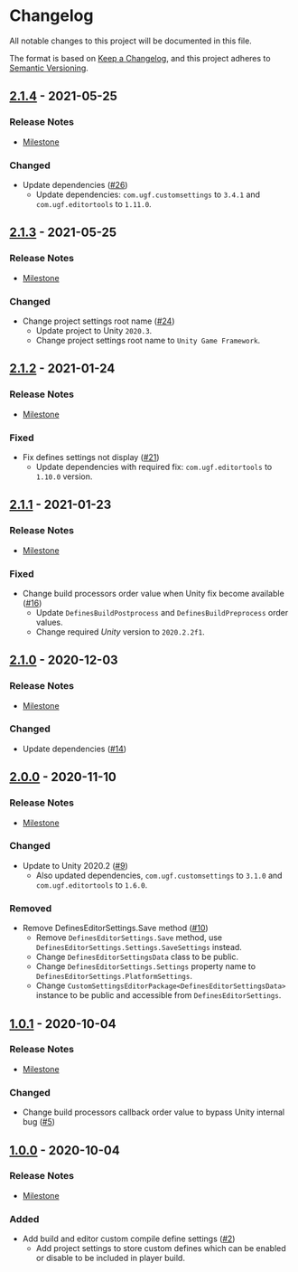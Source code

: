 # Changelog

All notable changes to this project will be documented in this file.

The format is based on [Keep a Changelog](https://keepachangelog.com/en/1.0.0/),
and this project adheres to [Semantic Versioning](https://semver.org/spec/v2.0.0.html).

## [2.1.4](https://github.com/unity-game-framework/ugf-defines/releases/tag/2.1.4) - 2021-05-25  

### Release Notes

- [Milestone](https://github.com/unity-game-framework/ugf-defines/milestone/8?closed=1)  
    

### Changed

- Update dependencies ([#26](https://github.com/unity-game-framework/ugf-defines/pull/26))  
    - Update dependencies: `com.ugf.customsettings` to `3.4.1` and `com.ugf.editortools` to `1.11.0`.

## [2.1.3](https://github.com/unity-game-framework/ugf-defines/releases/tag/2.1.3) - 2021-05-25  

### Release Notes

- [Milestone](https://github.com/unity-game-framework/ugf-defines/milestone/7?closed=1)  
    

### Changed

- Change project settings root name ([#24](https://github.com/unity-game-framework/ugf-defines/pull/24))  
    - Update project to Unity `2020.3`.
    - Change project settings root name to `Unity Game Framework`.

## [2.1.2](https://github.com/unity-game-framework/ugf-defines/releases/tag/2.1.2) - 2021-01-24  

### Release Notes

- [Milestone](https://github.com/unity-game-framework/ugf-defines/milestone/6?closed=1)  
    

### Fixed

- Fix defines settings not display ([#21](https://github.com/unity-game-framework/ugf-defines/pull/21))  
    - Update dependencies with required fix: `com.ugf.editortools` to `1.10.0` version.

## [2.1.1](https://github.com/unity-game-framework/ugf-defines/releases/tag/2.1.1) - 2021-01-23  

### Release Notes

- [Milestone](https://github.com/unity-game-framework/ugf-defines/milestone/5?closed=1)  
    

### Fixed

- Change build processors order value when Unity fix become available ([#16](https://github.com/unity-game-framework/ugf-defines/pull/16))  
    - Update `DefinesBuildPostprocess` and `DefinesBuildPreprocess` order values.
    - Change required _Unity_ version to `2020.2.2f1`.

## [2.1.0](https://github.com/unity-game-framework/ugf-defines/releases/tag/2.1.0) - 2020-12-03  

### Release Notes

- [Milestone](https://github.com/unity-game-framework/ugf-defines/milestone/4?closed=1)  
    

### Changed

- Update dependencies ([#14](https://github.com/unity-game-framework/ugf-defines/pull/14))

## [2.0.0](https://github.com/unity-game-framework/ugf-defines/releases/tag/2.0.0) - 2020-11-10  

### Release Notes

- [Milestone](https://github.com/unity-game-framework/ugf-defines/milestone/3?closed=1)  
    

### Changed

- Update to Unity 2020.2 ([#9](https://github.com/unity-game-framework/ugf-defines/pull/9))  
    - Also updated dependencies, `com.ugf.customsettings` to `3.1.0` and `com.ugf.editortools` to `1.6.0`.

### Removed

- Remove DefinesEditorSettings.Save method ([#10](https://github.com/unity-game-framework/ugf-defines/pull/10))  
    - Remove `DefinesEditorSettings.Save` method, use `DefinesEditorSettings.Settings.SaveSettings` instead.
    - Change `DefinesEditorSettingsData` class to be public.
    - Change `DefinesEditorSettings.Settings` property name to `DefinesEditorSettings.PlatformSettings`.
    - Change `CustomSettingsEditorPackage<DefinesEditorSettingsData>` instance to be public and accessible from `DefinesEditorSettings`.

## [1.0.1](https://github.com/unity-game-framework/ugf-defines/releases/tag/1.0.1) - 2020-10-04  

### Release Notes

- [Milestone](https://github.com/unity-game-framework/ugf-defines/milestone/2?closed=1)  
    

### Changed

- Change build processors callback order value to bypass Unity internal bug ([#5](https://github.com/unity-game-framework/ugf-defines/pull/5))

## [1.0.0](https://github.com/unity-game-framework/ugf-defines/releases/tag/1.0.0) - 2020-10-04  

### Release Notes

- [Milestone](https://github.com/unity-game-framework/ugf-defines/milestone/1?closed=1)  
    

### Added

- Add build and editor custom compile define settings ([#2](https://github.com/unity-game-framework/ugf-defines/pull/2))  
    - Add project settings to store custom defines which can be enabled or disable to be included in player build.


